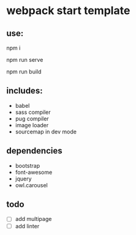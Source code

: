 # webpack start template

## use:
npm i

npm run serve

npm run build

## includes:
- babel
- sass compiler
- pug compiler
- image loader
- sourcemap in dev mode

## dependencies
- bootstrap
- font-awesome
- jquery
- owl.carousel

## todo
- [ ] add multipage
- [ ] add linter
